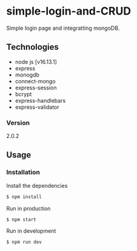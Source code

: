 # simple-login-and-CRUD

Simple login page and integratting mongoDB.

## Technologies
* node js [v16.13.1]
* express
* monogdb
* connect-mongo
* express-session
* bcrypt
* express-handlebars
* express-validator

### Version
2.0.2

## Usage


### Installation

Install the dependencies

```sh
$ npm install
```
Run in production

```sh
$ npm start
```
Run in development

```sh
$ npm run dev
```
